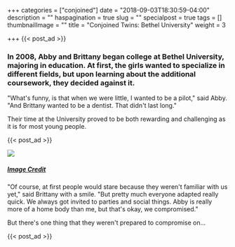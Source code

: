 +++
categories = ["conjoined"]
date = "2018-09-03T18:30:59-04:00"
description = ""
haspagination = true
slug = ""
specialpost = true
tags = []
thumbnailImage = ""
title = "Conjoined Twins: Bethel University"
weight = 3

+++
{{< post_ad >}}

### In 2008, Abby and Brittany began college at Bethel University, majoring in education. At first, the girls wanted to specialize in different fields, but upon learning about the additional coursework, they decided against it.

"What's funny, is that when we were little, I wanted to be a pilot," said Abby. "And Brittany wanted to be a dentist. That didn't last long."

Their time at the University proved to be both rewarding and challenging as it is for most young people.

{{< post_ad >}}

[![](http://brainsation.com/wp-content/uploads/2018/07/g-5-1-1.jpg)](http://brainsation.com/wp-content/uploads/2018/07/g-5-1-1.jpg)

##### [_Image Credit_](https://diply.com/abby-brittany-conjoined-twins-facts?config=20)

"Of course, at first people would stare because they weren't familiar with us yet," said Brittany with a smile. "But pretty much everyone adapted really quick. We always got invited to parties and social things. Abby is really more of a home body than me, but that's okay, we compromised."

But there's one thing that they weren't prepared to compromise on...

{{< post_ad >}}